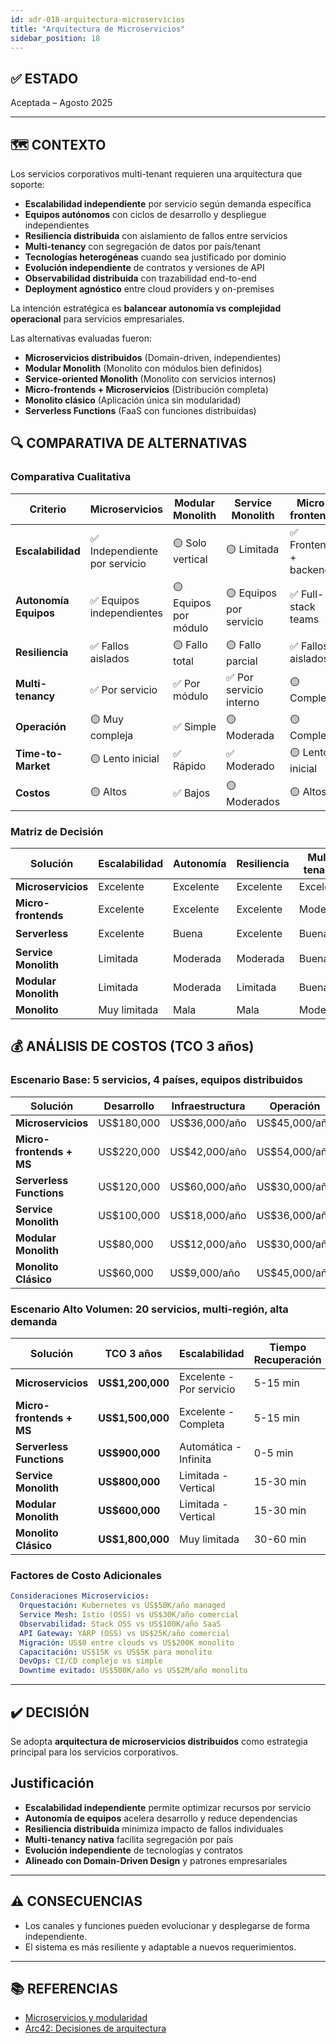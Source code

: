 ```yaml
---
id: adr-018-arquitectura-microservicios
title: "Arquitectura de Microservicios"
sidebar_position: 18
---
```


## ✅ ESTADO

Aceptada – Agosto 2025

---

## 🗺️ CONTEXTO

Los servicios corporativos multi-tenant requieren una arquitectura que soporte:

- **Escalabilidad independiente** por servicio según demanda específica
- **Equipos autónomos** con ciclos de desarrollo y despliegue independientes
- **Resiliencia distribuida** con aislamiento de fallos entre servicios
- **Multi-tenancy** con segregación de datos por país/tenant
- **Tecnologías heterogéneas** cuando sea justificado por dominio
- **Evolución independiente** de contratos y versiones de API
- **Observabilidad distribuida** con trazabilidad end-to-end
- **Deployment agnóstico** entre cloud providers y on-premises

La intención estratégica es **balancear autonomía vs complejidad operacional** para servicios empresariales.

Las alternativas evaluadas fueron:

- **Microservicios distribuidos** (Domain-driven, independientes)
- **Modular Monolith** (Monolito con módulos bien definidos)
- **Service-oriented Monolith** (Monolito con servicios internos)
- **Micro-frontends + Microservicios** (Distribución completa)
- **Monolito clásico** (Aplicación única sin modularidad)
- **Serverless Functions** (FaaS con funciones distribuidas)

## 🔍 COMPARATIVA DE ALTERNATIVAS

### Comparativa Cualitativa

| Criterio | Microservicios | Modular Monolith | Service Monolith | Micro-frontends | Monolito | Serverless |
|----------|----------------|------------------|------------------|-----------------|----------|------------|
| **Escalabilidad** | ✅ Independiente por servicio | 🟡 Solo vertical | 🟡 Limitada | ✅ Frontend + backend | ❌ Muy limitada | ✅ Automática |
| **Autonomía Equipos** | ✅ Equipos independientes | 🟡 Equipos por módulo | 🟡 Equipos por servicio | ✅ Full-stack teams | ❌ Equipo monolítico | ✅ Equipos por función |
| **Resiliencia** | ✅ Fallos aislados | 🟡 Fallo total | 🟡 Fallo parcial | ✅ Fallos aislados | ❌ Fallo total | ✅ Fallos aislados |
| **Multi-tenancy** | ✅ Por servicio | ✅ Por módulo | ✅ Por servicio interno | 🟡 Complejo | 🟡 A nivel app | ✅ Por función |
| **Operación** | 🟡 Muy compleja | ✅ Simple | 🟡 Moderada | 🟡 Compleja | ✅ Muy simple | 🟡 Gestionada |
| **Time-to-Market** | 🟡 Lento inicial | ✅ Rápido | ✅ Moderado | 🟡 Lento inicial | ✅ Muy rápido | ✅ Rápido |
| **Costos** | 🟡 Altos | ✅ Bajos | 🟡 Moderados | 🟡 Altos | ✅ Muy bajos | 🟡 Variables |

### Matriz de Decisión

| Solución | Escalabilidad | Autonomía | Resiliencia | Multi-tenancy | Recomendación |
|----------|---------------|-------------|-------------|---------------|---------------|
| **Microservicios** | Excelente | Excelente | Excelente | Excelente | ✅ **Seleccionada** |
| **Micro-frontends** | Excelente | Excelente | Excelente | Moderada | 🟡 Alternativa |
| **Serverless** | Excelente | Buena | Excelente | Buena | 🟡 Considerada |
| **Service Monolith** | Limitada | Moderada | Moderada | Buena | 🟡 Considerada |
| **Modular Monolith** | Limitada | Moderada | Limitada | Buena | ❌ Descartada |
| **Monolito** | Muy limitada | Mala | Mala | Moderada | ❌ Descartada |

## 💰 ANÁLISIS DE COSTOS (TCO 3 años)

### Escenario Base: 5 servicios, 4 países, equipos distribuidos

| Solución | Desarrollo | Infraestructura | Operación | TCO 3 años |
|----------|------------|-----------------|-----------|------------|
| **Microservicios** | US$180,000 | US$36,000/año | US$45,000/año | **US$423,000** |
| **Micro-frontends + MS** | US$220,000 | US$42,000/año | US$54,000/año | **US$508,000** |
| **Serverless Functions** | US$120,000 | US$60,000/año | US$30,000/año | **US$390,000** |
| **Service Monolith** | US$100,000 | US$18,000/año | US$36,000/año | **US$262,000** |
| **Modular Monolith** | US$80,000 | US$12,000/año | US$30,000/año | **US$206,000** |
| **Monolito Clásico** | US$60,000 | US$9,000/año | US$45,000/año | **US$222,000** |

### Escenario Alto Volumen: 20 servicios, multi-región, alta demanda

| Solución | TCO 3 años | Escalabilidad | Tiempo Recuperación |
|----------|------------|---------------|---------------------|
| **Microservicios** | **US$1,200,000** | Excelente - Por servicio | 5-15 min |
| **Micro-frontends + MS** | **US$1,500,000** | Excelente - Completa | 5-15 min |
| **Serverless Functions** | **US$900,000** | Automática - Infinita | 0-5 min |
| **Service Monolith** | **US$800,000** | Limitada - Vertical | 15-30 min |
| **Modular Monolith** | **US$600,000** | Limitada - Vertical | 15-30 min |
| **Monolito Clásico** | **US$1,800,000** | Muy limitada | 30-60 min |

### Factores de Costo Adicionales

```yaml
Consideraciones Microservicios:
  Orquestación: Kubernetes vs US$50K/año managed
  Service Mesh: Istio (OSS) vs US$30K/año comercial
  Observabilidad: Stack OSS vs US$100K/año SaaS
  API Gateway: YARP (OSS) vs US$25K/año comercial
  Migración: US$0 entre clouds vs US$200K monolito
  Capacitación: US$15K vs US$5K para monolito
  DevOps: CI/CD complejo vs simple
  Downtime evitado: US$500K/año vs US$2M/año monolito
```

---

## ✔️ DECISIÓN

Se adopta **arquitectura de microservicios distribuidos** como estrategia principal para los servicios corporativos.

## Justificación

- **Escalabilidad independiente** permite optimizar recursos por servicio
- **Autonomía de equipos** acelera desarrollo y reduce dependencias
- **Resiliencia distribuida** minimiza impacto de fallos individuales
- **Multi-tenancy nativa** facilita segregación por país
- **Evolución independiente** de tecnologías y contratos
- **Alineado con Domain-Driven Design** y patrones empresariales

---

## ⚠️ CONSECUENCIAS

- Los canales y funciones pueden evolucionar y desplegarse de forma independiente.
- El sistema es más resiliente y adaptable a nuevos requerimientos.

---

## 📚 REFERENCIAS

- [Microservicios y modularidad](https://martinfowler.com/articles/microservices.html)
- [Arc42: Decisiones de arquitectura](https://arc42.org/decision/)
